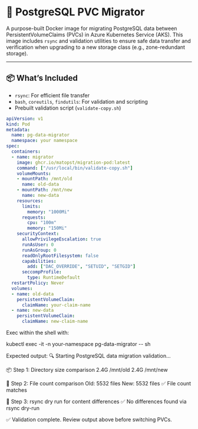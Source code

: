  # 🐘 PostgreSQL PVC Migrator

 A purpose-built Docker image for migrating PostgreSQL data between PersistentVolumeClaims (PVCs) in Azure Kubernetes Service (AKS). This image includes `rsync` and validation utilities to ensure safe data transfer and verification when upgrading to a new storage class (e.g., zone-redundant storage).

---

## 📦 What’s Included

- `rsync`: For efficient file transfer
- `bash`, `coreutils`, `findutils`: For validation and scripting
- Prebuilt validation script (`validate-copy.sh`)


``` YAML
apiVersion: v1
kind: Pod
metadata:
  name: pg-data-migrator
  namespace: your namespace
spec:
  containers:
  - name: migrator
    image: ghcr.io/matopst/migration-pod:latest
    command: ["/usr/local/bin/validate-copy.sh"]
    volumeMounts:
    - mountPath: /mnt/old
      name: old-data
    - mountPath: /mnt/new
      name: new-data
    resources:
      limits:
        memory: "1000Mi"
      requests:
        cpu: "100m"
        memory: "150Mi"
    securityContext:
      allowPrivilegeEscalation: true
      runAsUser: 0
      runAsGroup: 0
      readOnlyRootFilesystem: false
      capabilities:
        add: ["DAC_OVERRIDE", "SETUID", "SETGID"]
      seccompProfile:
        type: RuntimeDefault
  restartPolicy: Never
  volumes:
  - name: old-data
    persistentVolumeClaim:
      claimName: your-claim-name
  - name: new-data
    persistentVolumeClaim:
      claimName: new-claim-name
``` 

Exec within the shell with: 

kubectl exec -it -n your-namespace pg-data-migrator -- sh

Expected output:
🔍 Starting PostgreSQL data migration validation...

📦 Step 1: Directory size comparison
2.4G    /mnt/old
2.4G    /mnt/new

📄 Step 2: File count comparison
Old: 5532 files
New: 5532 files
✅ File count matches

🧪 Step 3: rsync dry run for content differences
✅ No differences found via rsync dry-run

✅ Validation complete. Review output above before switching PVCs.